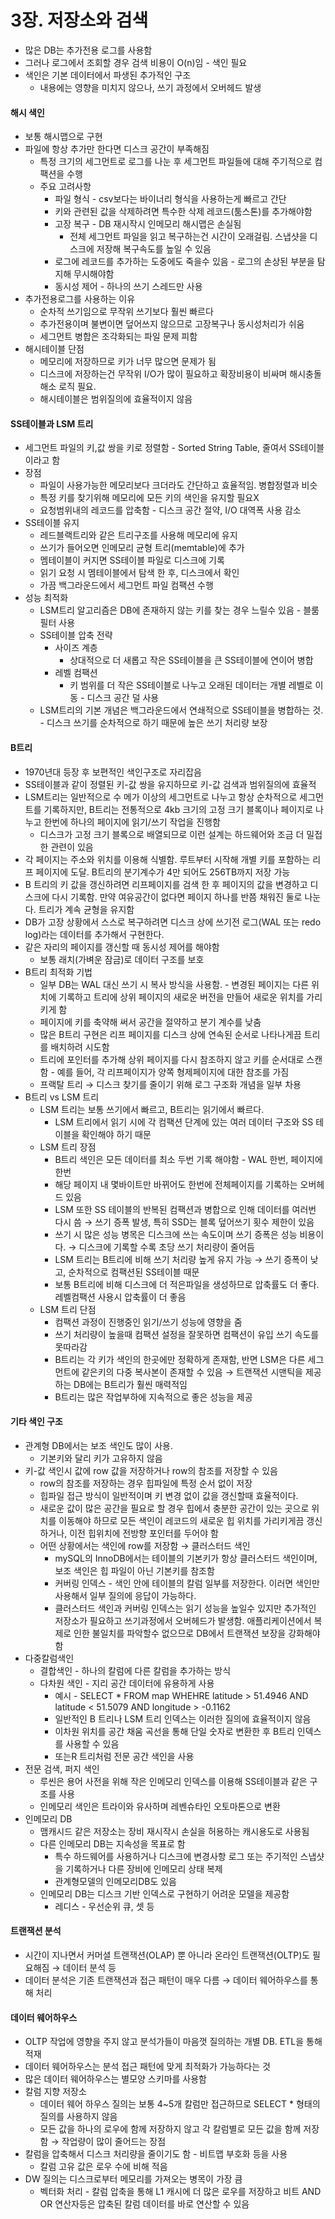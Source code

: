 # 3장. 저장소와 검색

* 많은 DB는 추가전용 로그를 사용함
* 그러나 로그에서 조회할 경우 검색 비용이 O(n)임 - 색인 필요
* 색인은 기본 데이터에서 파생된 추가적인 구조
  * 내용에는 영향을 미치지 않으나, 쓰기 과정에서 오버헤드 발생

#### 해시 색인

* 보통 해시맵으로 구현
* 파일에 항상 추가만 한다면 디스크 공간이 부족해짐
  * 특정 크기의 세그먼트로 로그를 나눈 후 세그먼트 파일들에 대해 주기적으로 컴팩션을 수행
  * 주요 고려사항
    * 파일 형식 - csv보다는 바이너리 형식을 사용하는게 빠르고 간단
    * 키와 관련된 값을 삭제하려면 특수한 삭제 레코드(툼스톤)를 추가해야함
    * 고장 복구 - DB 재시작시 인메모리 해시맵은 손실됨
      * 전체 세그먼트 파일을 읽고 복구하는건 시간이 오래걸림. 스냅샷을 디스크에 저장해 복구속도를 높일 수 있음
    * 로그에 레코드를 추가하는 도중에도 죽을수 있음 - 로그의 손상된 부분을 탐지해 무시해야함
    * 동시성 제어 - 하나의 쓰기 스레드만 사용
* 추가전용로그를 사용하는 이유
  * 순차적 쓰기임으로 무작위 쓰기보다 훨씬 빠르다
  * 추가전용이며 불변이면 덮어쓰지 않으므로 고장복구나 동시성처리가 쉬움
  * 세그먼트 병합은 조각화되는 파일 문제 피함
* 해시테이블 단점
  * 메모리에 저장하므로 키가 너무 많으면 문제가 됨
  * 디스크에 저장하는건 무작위 I/O가 많이 필요하고 확장비용이 비싸며 해시충돌 해소 로직 필요.
  * 해시테이블은 범위질의에 효율적이지 않음

#### SS테이블과 LSM 트리

* 세그먼트 파일의 키,값 쌍을 키로 정렬함 - Sorted String Table, 줄여서 SS테이블이라고 함
* 장점
  * 파일이 사용가능한 메모리보다 크더라도 간단하고 효율적임. 병합정렬과 비슷
  * 특정 키를 찾기위해 메모리에 모든 키의 색인을 유지할 필요X
  * 요청범위내의 레코드를 압축함 - 디스크 공간 절약, I/O 대역폭 사용 감소
* SS테이블 유지
  * 레드블랙트리와 같은 트리구조를 사용해 메모리에 유지
  * 쓰기가 들어오면 인메모리 균형 트리(memtable)에 추가
  * 멤테이블이 커지면 SS테이블 파일로 디스크에 기록
  * 읽기 요청 시 멤테이블에서 탐색 한 후, 디스크에서 확인
  * 가끔 백그라운드에서 세그먼트 파일 컴팩션 수행
* 성능 최적화
  * LSM트리 알고리즘은 DB에 존재하지 않는 키를 찾는 경우 느릴수 있음 - 블룸필터 사용
  * SS테이블 압축 전략
    * 사이즈 계층
      * 상대적으로 더 새롭고 작은 SS테이블을 큰 SS테이블에 연이어 병합
    * 레벨 컴팩션
      * 키 범위를 더 작은 SS테이블로 나누고 오래된 데이터는 개별 레벨로 이동 - 디스크 공간 덜 사용
  * LSM트리의 기본 개념은 백그라운드에서 연쇄적으로 SS테이블을 병합하는 것. - 디스크 쓰기를 순차적으로 하기 때문에 높은 쓰기 처리량 보장

#### B트리

* 1970년대 등장 후 보편적인 색인구조로 자리잡음
* SS테이블과 같이 정렬된 키-값 쌍을 유지하므로 키-값 검색과 범위질의에 효율적
* LSM트리는 일반적으로 수 메가 이상의 세그먼트로 나누고 항상 순차적으로 세그먼트를 기록하지만, B트리는 전통적으로 4kb 크기의 고정 크기 블록이나 페이지로 나누고 한번에 하나의 페이지에 읽기/쓰기 작업을 진행함
  * 디스크가 고정 크기 블록으로 배열되므로 이런 설계는 하드웨어와 조금 더 밀접한 관련이 있음
* 각 페이지는 주소와 위치를 이용해 식별함. 루트부터 시작해 개별 키를 포함하는 리프 페이지에 도달. B트리의 분기계수가 4만 되어도 256TB까지 저장 가능
* B 트리의 키 값을 갱신하려면 리프페이지를 검색 한 후 페이지의 값을 변경하고 디스크에 다시 기록함. 만약 여유공간이 없다면 페이지 하나를 반쯤 채워진 둘로 나눈다. 트리가 계속 균형을 유지함
* DB가 고장 상황에서 스스로 복구하려면 디스크 상에 쓰기전 로그(WAL 또는 redo log)라는 데이터를 추가해서 구현한다.
* 같은 자리의 페이지를 갱신할 때 동시성 제어를 해야함
  * 보통 래치(가벼운 잠금)로 데이터 구조를 보호
* B트리 최적화 기법
  * 일부 DB는 WAL 대신 쓰기 시 복사 방식을 사용함. - 변경된 페이지는 다른 위치에 기록하고 트리에 상위 페이지의 새로운 버전을 만들어 새로운 위치를 가리키게 함
  * 페이지에 키를 축약해 써서 공간을 절약하고 분기 계수를 낮춤
  * 많은 B트리 구현은 리프 페이지를 디스크 상에 연속된 순서로 나타나게끔 트리를 배치하려 시도함
  * 트리에 포인터를 추가해 상위 페이지를 다시 참조하지 않고 키를 순서대로 스캔함 - 예를 들어, 각 리프페이지가 양쪽 형제페이지에 대한 참조를 가짐
  * 프랙탈 트리 → 디스크 찾기를 줄이기 위해 로그 구조화 개념을 일부 차용
* B트리 vs LSM 트리
  * LSM 트리는 보통 쓰기에서 빠르고, B트리는 읽기에서 빠르다.
    * LSM 트리에서 읽기 시에 각 컴팩션 단계에 있는 여러 데이터 구조와 SS 테이블을 확인해야 하기 때문
  * LSM 트리 장점
    * B트리 색인은 모든 데이터를 최소 두번 기록 해야함 - WAL 한번, 페이지에 한번
    * 해당 페이지 내 몇바이트만 바뀌어도 한번에 전체페이지를 기록하는 오버헤드 있음
    * LSM 또한 SS 테이블의 반복된 컴팩션과 병합으로 인해 데이터를 여러번 다시 씀 → 쓰기 증폭 발생, 특히 SSD는 블록 덮어쓰기 횟수 제한이 있음
    * 쓰기 시 많은 성능 병목은 디스크에 쓰는 속도이며 쓰기 증폭은 성능 비용이다. → 디스크에 기록할 수록 초당 쓰기 처리량이 줄어듬
    * LSM 트리는 B트리에 비해 쓰기 처리량 높게 유지 가능 → 쓰기 증폭이 낮고, 순차적으로 컴팩션된 SS테이블 때문
    * 보통 B트리에 비해 디스크에 더 적은파일을 생성하므로 압축률도 더 좋다. 레벨컴팩션 사용시 압축률이 더 좋음
  * LSM 트리 단점
    * 컴팩션 과정이 진행중인 읽기/쓰기 성능에 영향을 줌
    * 쓰기 처리량이 높을때 컴팩션 설정을 잘못하면 컴팩션이 유입 쓰기 속도를 못따라감
    * B트리는 각 키가 색인의 한곳에만 정확하게 존재함, 반면 LSM은 다른 세그먼트에 같은키의 다중 복사본이 존재할 수 있음 → 트랜잭션 시맨틱을 제공하는 DB에는 B트리가 훨씬 매력적임
    * B트리는 많은 작업부하에 지속적으로 좋은 성능을 제공

#### 기타 색인 구조

* 관계형 DB에서는 보조 색인도 많이 사용.
  * 기본키와 달리 키가 고유하지 않음
* 키-값 색인시 값에 row 값을 저장하거나 row의 참조를 저장할 수 있음
  * row의 참조를 저장하는 경우 힙파일에 특정 순서 없이 저장
  * 힙파일 접근 방식이 일반적이며 키 변경 없이 값을 갱신할때 효율적이다.
  * 새로운 값이 많은 공간을 필요로 할 경우 힙에서 충분한 공간이 있는 곳으로 위치를 이동해야 하므로 모든 색인이 레코드의 새로운 힙 위치를 가리키게끔 갱신하거나, 이전 힙위치에 전방향 포인터를 두어야 함
  * 어떤 상황에서는 색인에 row를 저장함 → 클러스터드 색인
    * mySQL의 InnoDB에서는 테이블의 기본키가 항상 클러스터드 색인이며, 보조 색인은 힙 파일이 아닌 기본키를 참조함
    * 커버링 인덱스 - 색인 안에 테이블의 칼럼 일부를 저장한다. 이러면 색인만 사용해서 일부 질의에 응답이 가능하다.
    * 클러스터드 색인과 커버링 인덱스는 읽기 성능을 높일수 있지만 추가적인 저장소가 필요하고 쓰기과정에서 오버헤드가 발생함. 애플리케이션에서 복제로 인한 불일치를 파악할수 없으므로 DB에서 트랜잭션 보장을 강화해야함
* 다중칼럼색인
  * 결합색인 - 하나의 칼럼에 다른 칼럼을 추가하는 방식
  * 다차원 색인 - 지리 공간 데이터에 유용하게 사용
    * 예시 - SELECT \* FROM map WHEHRE latitude > 51.4946 AND latitude < 51.5079 AND longitude > -0.1162
    * 일반적인 B 트리나 LSM 트리 인덱스는 이러한 질의에 효율적이지 않음
    * 이차원 위치를 공간 채움 곡선을 통해 단일 숫자로 변환한 후 B트리 인덱스를 사용할 수 있음
    * 또는R 트리처럼 전문 공간 색인을 사용
* 전문 검색, 퍼지 색인
  * 루씬은 용어 사전을 위해 작은 인메모리 인덱스를 이용해 SS테이블과 같은 구조를 사용
  * 인메모리 색인은 트라이와 유사하며 레벤슈타인 오토마톤으로 변환
* 인메모리 DB
  * 맴캐시드 같은 저장소는 장비 재시작시 손실을 허용하는 캐시용도로 사용됨
  * 다른 인메모리 DB는 지속성을 목표로 함
    * 특수 하드웨어를 사용하거나 디스크에 변경사항 로그 또는 주기적인 스냅샷을 기록하거나 다른 장비에 인메모리 상태 복제
    * 관계형모델의 인메모리DB도 있음
  * 인메모리 DB는 디스크 기반 인덱스로 구현하기 어려운 모델을 제공함
    * 레디스 - 우선순위 큐, 셋 등

#### 트랜잭션 분석

* 시간이 지나면서 커머셜 트랜잭션(OLAP) 뿐 아니라 온라인 트랜잭션(OLTP)도 필요해짐 → 데이터 분석 등
* 데이터 분석은 기존 트랜잭션과 접근 패턴이 매우 다름 → 데이터 웨어하우스를 통해 처리

#### 데이터 웨어하우스

* OLTP 작업에 영향을 주지 않고 분석가들이 마음껏 질의하는 개별 DB. ETL을 통해 적재
* 데이터 웨어하우스는 분석 접근 패턴에 맞게 최적화가 가능하다는 것
* 많은 데이터 웨어하우스는 별모양 스키마를 사용함
* 칼럼 지향 저장소
  * 데이터 웨어 하우스 질의는 보통 4\~5개 칼럼만 접근하므로 SELECT \* 형태의 질의를 사용하지 않음
  * 모든 값을 하나의 로우에 함께 저장하지 않고 각 칼럼별로 모든 값을 함께 저장함 → 작업량이 많이 줄어드는 장점
* 칼럼을 압축해서 디스크 처리량을 줄이기도 함 - 비트맵 부호화 등을 사용
  * 칼럼 고유 값은 로우 수에 비해 적음
* DW 질의는 디스크로부터 메모리를 가져오는 병목이 가장 큼
  * 벡터화 처리 - 칼럼 압축을 통해 L1 캐시에 더 많은 로우를 저장하고 비트 AND OR 연산자등은 압축된 칼럼 데이터를 바로 연산할 수 있음
